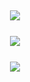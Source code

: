 <h2 align="center">
  <a href="https://vie10.github.io/visit/" alt="Website">
      <img src="https://img.shields.io/website?down_color=red&down_message=Offline&style=for-the-badge&up_color=lime&up_message=Online&url=https://vie10.github.io/visit/"/>
  </a>
  <br>
  <br>
  <a href="https://github.com/vie10">
    <img align="center" src="https://github-readme-stats.vercel.app/api/?username=vie10&show_icons=true&theme=onedark">
  </a>
  <br>
  <br>
  <a href="https://github.com/vie10">
    <img align="center" src="https://github-readme-stats.vercel.app/api/top-langs/?username=vie10&layout=compact&theme=onedark">
  </a>
</h2>
